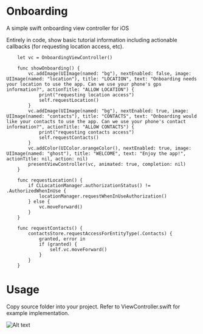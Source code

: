 # Onboarding
A simple swift onboarding view controller for iOS

Entirely in code, show basic tutorial information including actionable callbacks (for requesting location access, etc).
```
    let vc = OnboardingViewController()

    func showOnboarding() {
        vc.addImage(UIImage(named: "bg"), nextEnabled: false, image: UIImage(named: "location"), title: "LOCATION", text: "Onboarding needs your location to use the app. Can we use your phone's gps information?", actionTitle: "ALLOW LOCATION") {
            print("requesting location access")
            self.requestLocation()
        }
        vc.addImage(UIImage(named: "bg"), nextEnabled: true, image: UIImage(named: "contacts"), title: "CONTACTS", text: "Onboarding would like your contacts to use the app. Can we use your phone's contact information?", actionTitle: "ALLOW CONTACTS") {
            print("requesting contacts access")
            self.requestContacts()
        }
        vc.addColor(UIColor.orangeColor(), nextEnabled: true, image: UIImage(named: "ghost"), title: "WELCOME", text: "Enjoy the app!", actionTitle: nil, action: nil)
        presentViewController(vc, animated: true, completion: nil)
    }

    func requestLocation() {
        if CLLocationManager.authorizationStatus() != .AuthorizedWhenInUse {
            locationManager.requestWhenInUseAuthorization()
        } else {
            vc.moveForward()
        }
    }
    
    func requestContacts() {
        contactsStore.requestAccessForEntityType(.Contacts) {
            granted, error in
            if (granted) {
                self.vc.moveForward()
            }
        }
    }
```

# Usage
Copy source folder into your project. Refer to ViewController.swift for example implementation.

![Alt text](http://imgur.com/WNJ6m8N.png "screen")
